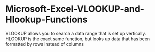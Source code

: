 # Microsoft-Excel-VLOOKUP-and-Hlookup-Functions
VLOOKUP allows you to search a data range that is set up vertically. HLOOKUP is the exact same function, but looks up data that has been formatted by rows instead of columns
